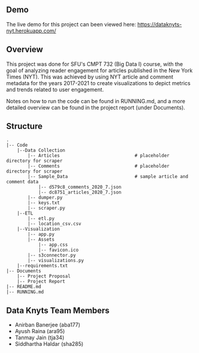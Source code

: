 ## Demo

The live demo for this project can been viewed here: https://dataknyts-nyt.herokuapp.com/

## Overview

This project was done for SFU's CMPT 732 (Big Data I) course, with the goal of analyzing reader engagement for articles published in the New York Times (NYT). This was achieved by using NYT article and comment metadata for the years 2017-2021 to create visualizations to depict metrics and trends related to user engagement. 

Notes on how to run the code can be found in RUNNING.md, and a more detailed overview can be found in the project report (under Documents).

## Structure

```
.
|-- Code
    |--Data Collection
        |-- Articles                            # placeholder directory for scraper
        |-- Comments                            # placeholder directory for scraper
        |-- Sample_Data                         # sample article and comment data
            |-- d579c8_comments_2020_7.json
            |-- dc8751_articles_2020_7.json
        |-- dumper.py
        |-- keys.txt
        |-- scraper.py
    |--ETL
        |-- etl.py
        |-- location_csv.csv
    |--Visualization
        |-- app.py
        |-- Assets
            |-- app.css
            |-- favicon.ico
        |-- s3connector.py
        |-- visualizations.py
    |--requirements.txt
|-- Documents
    |-- Project Proposal
    |-- Project Report
|-- README.md
|-- RUNNING.md
```

## Data Knyts Team Members

- Anirban Banerjee (aba177)
- Ayush Raina (ara95)
- Tanmay Jain (tja34)
- Siddhartha Haldar (sha285)



